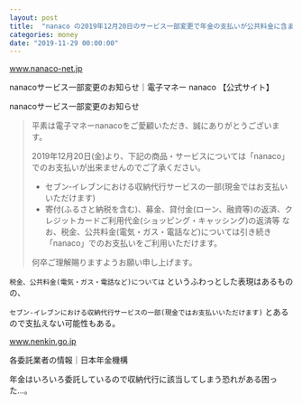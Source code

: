 ```yaml
---
layout: post
title:  "nanaco の2019年12月20日のサービス一部変更で年金の支払いが公共料金に含まれるのかどうかが心配"
categories: money
date: "2019-11-29 00:00:00"
---
```



<div class="card">
  <a href="https://www.nanaco-net.jp/info/pay1911.html"></a>
  <div class="card__header">
    <a href="https://www.nanaco-net.jp/info/pay1911.html">www.nanaco-net.jp</a>
  </div>
  <div class="card__image">
    <img src="">
  </div>
  <div class="card__title">
    <p>nanacoサービス一部変更のお知らせ｜電子マネー nanaco 【公式サイト】</p>
  </div>
  <div class="card__description">
    <p>nanacoサービス一部変更のお知らせ</p>
  </div>
</div>


> 平素は電子マネーnanacoをご愛顧いただき、誠にありがとうございます。
>
> 2019年12月20日(金)より、下記の商品・サービスについては「nanaco」でのお支払いが出来ませんのでご了承ください。
>
> - セブン‐イレブンにおける収納代行サービスの一部(現金ではお支払いいただけます)
> - 寄付(ふるさと納税を含む)、募金、貸付金(ローン、融資等)の返済、クレジットカードご利用代金(ショッピング・キャッシング)の返済等
> なお、税金、公共料金(電気・ガス・電話など)については引き続き「nanaco」でのお支払いをご利用いただけます。
>
> 何卒ご理解賜りますようお願い申し上げます。

`税金、公共料金(電気・ガス・電話など)については` というふわっとした表現はあるものの、

`セブン‐イレブンにおける収納代行サービスの一部(現金ではお支払いいただけます)` とあるので支払えない可能性もある。


<div class="card">
  <a href="https://www.nenkin.go.jp/service/kokunen/shunoitaku/itaku-joho/index.html"></a>
  <div class="card__header">
    <a href="https://www.nenkin.go.jp/service/kokunen/shunoitaku/itaku-joho/index.html">www.nenkin.go.jp</a>
  </div>
  <div class="card__image">
    <img src="">
  </div>
  <div class="card__title">
    <p>各委託業者の情報｜日本年金機構</p>
  </div>
  <div class="card__description">
    <p></p>
  </div>
</div>


年金はいろいろ委託しているので収納代行に該当してしまう恐れがある困った...。
